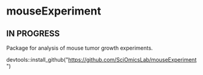 # mouseExperiment

## IN PROGRESS

Package for analysis of mouse tumor growth experiments.

devtools::install_github("https://github.com/SciOmicsLab/mouseExperiment")
